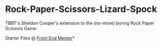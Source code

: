 # Rock-Paper-Scissors-Lizard-Spock
TBBT's Sheldon Cooper's extension to the (no-more) boring Rock Paper Scissors Game.

Starter Files @ [Front End Mentor](frontendmentor.io)*

